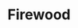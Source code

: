 # Firewood

<!-- Global site tag (gtag.js) - Google Analytics -->
<script async src="https://www.googletagmanager.com/gtag/js?id=G-T8D62X4PNP"></script>
<script>
  window.dataLayer = window.dataLayer || [];
  function gtag(){dataLayer.push(arguments);}
  gtag('js', new Date());

  gtag('config', 'G-T8D62X4PNP');
</script>

